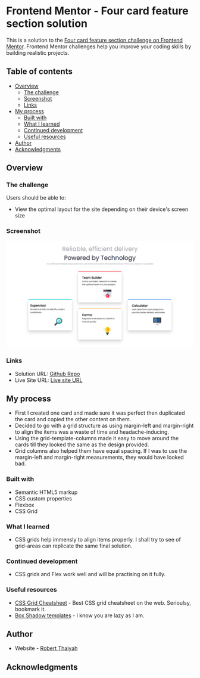 # Frontend Mentor - Four card feature section solution

This is a solution to the [Four card feature section challenge on Frontend Mentor](https://www.frontendmentor.io/challenges/four-card-feature-section-weK1eFYK). Frontend Mentor challenges help you improve your coding skills by building realistic projects. 

## Table of contents

- [Overview](#overview)
  - [The challenge](#the-challenge)
  - [Screenshot](#screenshot)
  - [Links](#links)
- [My process](#my-process)
  - [Built with](#built-with)
  - [What I learned](#what-i-learned)
  - [Continued development](#continued-development)
  - [Useful resources](#useful-resources)
- [Author](#author)
- [Acknowledgments](#acknowledgments)


## Overview

### The challenge

Users should be able to:

- View the optimal layout for the site depending on their device's screen size

### Screenshot

![](./images/screenshot.png)


### Links

- Solution URL: [Github Repo](https://github.com/Robert-Thaiyah/four-card-section-feature)
- Live Site URL: [Live site URL](https://robert-thaiyah.github.io/four-card-section-feature/)

## My process

- First I created one card and made sure it was perfect then duplicated the card and copied the other content on them.
- Decided to go with a grid structure as using margin-left and margin-right to align the items was a waste of time and headache-inducing.
- Using the grid-template-columns made it easy to move around the cards till they looked the same as the design provided.
- Grid columns also helped them have equal spacing. If I was to use the margin-left and margin-right measurements, they would have looked bad.

### Built with

- Semantic HTML5 markup
- CSS custom properties
- Flexbox
- CSS Grid

### What I learned

- CSS grids help immensly to align items properly. I shall try to see of grid-areas can replicate the same final solution.

### Continued development

- CSS grids and Flex work well and will be practising on it fully.

### Useful resources

- [CSS Grid Cheatsheet](https://grid.malven.co/) - Best CSS grid cheatsheet on the web. Serioulsy, bookmark it.
- [Box Shadow templates](https://getcssscan.com/css-box-shadow-examples) - I know you are lazy as I am. 

## Author

- Website - [Robert Thaiyah](https://github.com/Robert-Thaiyah)

## Acknowledgments


